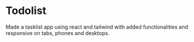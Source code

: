 # Todolist
Made a tasklist app using react and tailwind with added functionalities and responsive on tabs, phones and desktops.
